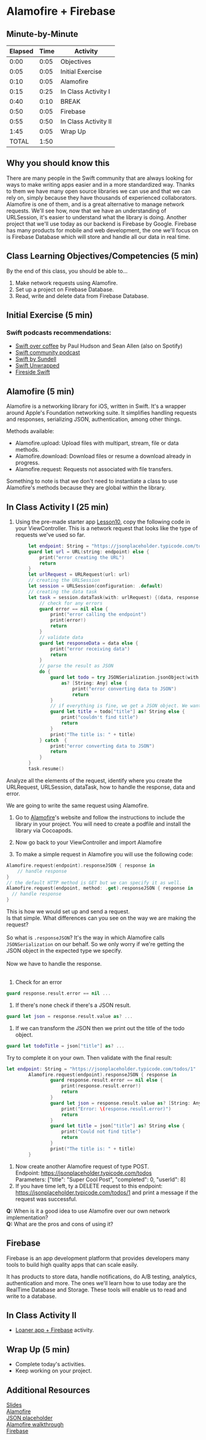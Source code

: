 # Alamofire + Firebase

## Minute-by-Minute

| **Elapsed** | **Time**  | **Activity**              |
| ----------- | --------- | ------------------------- |
| 0:00        | 0:05      | Objectives                |
| 0:05        | 0:05      | Initial Exercise          |
| 0:10        | 0:05      | Alamofire                 |
| 0:15        | 0:25      | In Class Activity I       |
| 0:40        | 0:10      | BREAK                     |
| 0:50        | 0:05      | Firebase                  |
| 0:55        | 0:50      | In Class Activity II      |
| 1:45        | 0:05      | Wrap Up                   |
| TOTAL       | 1:50      |                           |

## Why you should know this

There are many people in the Swift community that are always looking for ways to make writing apps easier and in a more standardized way. Thanks to them we have many open source libraries we can use and that we can rely on, simply because they have thousands of experienced collaborators. Alamofire is one of them, and is a great alternative to manage network requests. We'll see how, now that we have an understanding of URLSession, it's easier to understand what the library is doing. Another project that we'll use today as our backend is Firebase by Google. Firebase has many products for mobile and web development, the one we'll focus on is Firebase Database which will store and handle all our data in real time.

## Class Learning Objectives/Competencies (5 min)

By the end of this class, you should be able to...
1. Make network requests using Alamofire.
1. Set up a project on Firebase Database.
1. Read, write and delete data from Firebase Database.

## Initial Exercise (5 min)

### Swift podcasts recommendations:
- [Swift over coffee](https://itunes.apple.com/us/podcast/swift-over-coffee/id1435076502?mt=2) by Paul Hudson and Sean Allen (also on Spotify)<br>
- [Swift community podcast](https://www.swiftcommunitypodcast.org)<br>
- [Swift by Sundell](https://www.swiftbysundell.com/podcast)<br>
- [Swift Unwrapped](https://spec.fm/podcasts/swift-unwrapped)<br>
- [Fireside Swift](https://www.firesideswift.com)

## Alamofire (5 min)

Alamofire is a networking library for iOS, written in Swift. It's a wrapper around Apple's Foundation networking suite. It simplifies handling requests and responses, serializing JSON, authentication, among other things.

Methods available:

- Alamofire.upload: Upload files with multipart, stream, file or data methods.
- Alamofire.download: Download files or resume a download already in progress.
- Alamofire.request: Requests not associated with file transfers.

Something to note is that we don't need to instantiate a class to use Alamofire's methods because they are global within the library.

## In Class Activity I (25 min)

1. Using the pre-made starter app [Lesson10](https://github.com/VanderDev1/Lesson10.git), copy the following code in your ViewController. This is a network request that looks like the type of requests we've used so far.

<!-- Create a new project copy the following code in your ViewController. This is a network request that looks like the type of requests we've used so far.
-->

```Swift
        let endpoint: String = "https://jsonplaceholder.typicode.com/todos/1"
        guard let url = URL(string: endpoint) else {
            print("error creating the URL")
            return
        }
        let urlRequest = URLRequest(url: url)
        // creating the URLSession
        let session = URLSession(configuration: .default)
        // creating the data task
        let task = session.dataTask(with: urlRequest) {(data, response, error) in
            // check for any errors
            guard error == nil else {
                print("error calling the endpoint")
                print(error!)
                return
            }
            // validate data
            guard let responseData = data else {
                print("error receiving data")
                return
            }
            // parse the result as JSON
            do {
                guard let todo = try JSONSerialization.jsonObject(with: responseData, options: [])
                    as? [String: Any] else {
                        print("error converting data to JSON")
                        return
                }
                // if everything is fine, we get a JSON object. We want to print the title of the todo object.
                guard let title = todo["title"] as? String else {
                    print("couldn't find title")
                    return
                }
                print("The title is: " + title)
            } catch  {
                print("error converting data to JSON")
                return
            }
        }
        task.resume()
```
Analyze all the elements of the request, identify where you create the URLRequest, URLSession, dataTask, how to handle the response, data and error.

We are going to write the same request using Alamofire.

1. Go to [Alamofire](https://github.com/Alamofire/Alamofire)'s website and follow the instructions to include the library in your project. You will need to create a podfile and install the library via Cocoapods.

1. Now go back to your ViewController and import Alamofire
1. To make a simple request in Alamofire you will use the following code:
```Swift
Alamofire.request(endpoint).responseJSON { response in
    // handle response
}
// the default HTTP method is GET but we can specify it as well.
Alamofire.request(endpoint, method: .get).responseJSON { response in
  // handle response
}
```
This is how we would set up and send a request.<br>
Is that simple. What differences can you see on the way we are making the request?<br><br>
So what is `.responseJSON`? It's the way in which Alamofire calls `JSONSerialization` on our behalf. So we only worry if we're getting the JSON object in the expected type we specify.
<br><br>Now we have to handle the response.<br><br>
1. Check for an error
```Swift
guard response.result.error == nil ...
```
1. If there's none check if there's a JSON result.
```Swift
guard let json = response.result.value as? ...
```
1. If we can transform the JSON then we print out the title of the todo object.
```Swift
guard let todoTitle = json["title"] as? ...
```
Try to complete it on your own. Then validate with the final result:
```Swift
let endpoint: String = "https://jsonplaceholder.typicode.com/todos/1"
        Alamofire.request(endpoint).responseJSON { response in
                guard response.result.error == nil else {
                    print(response.result.error!)
                    return
                }
                guard let json = response.result.value as? [String: Any] else {
                    print("Error: \(response.result.error)")
                    return
                }
                guard let title = json["title"] as? String else {
                    print("Could not find title")
                    return
                }
                print("The title is: " + title)
        }
```
1. Now create another Alamofire request of type POST. <br>
Endpoint: https://jsonplaceholder.typicode.com/todos <br>
Parameters: ["title": "Super Cool Post", "completed": 0, "userId": 8]
1. If you have time left, ty a DELETE request to this endpoint: https://jsonplaceholder.typicode.com/todos/1 and print a message if the request was successful.

**Q:** When is it a good idea to use Alamofire over our own network implementation?<br>
**Q:** What are the pros and cons of using it?

## Firebase
Firebase is an app development platform that provides developers many tools to build high quality apps that can scale easily.

It has products to store data, handle notifications, do A/B testing, analytics, authentication and more. The ones we'll learn how to use today are the RealTime Database and Storage. These tools will enable us to read and write to a database.


## In Class Activity II
- [Loaner app + Firebase](assets/FirebaseGuide.md) activity.

## Wrap Up (5 min)

- Complete today's activities.
- Keep working on your project.

## Additional Resources
[Slides](https://docs.google.com/presentation/d/19Zmcl_UNufLoN_buWqD1es31rw6JHa4boFu2XlFoOF8/edit?usp=sharing)<br>
[Alamofire](https://github.com/Alamofire/Alamofire)<br>
[JSON placeholder](https://jsonplaceholder.typicode.com)<br>
[Alamofire walkthrough](https://grokswift.com/rest-with-alamofire-swiftyjson/)<br>
[Firebase](https://firebase.google.com/docs/ios/setup)

